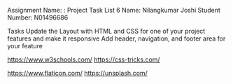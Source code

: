 Assignment Name: : Project Task List 6
Name: Nilangkumar Joshi
Student Number: N01496686

Tasks
Update the Layout with HTML and CSS for one of your project features and make it responsive
Add header, navigation, and footer area for your feature


<!-- html and css -->
https://www.w3schools.com/
https://css-tricks.com/
<!-- Assets -->
https://www.flaticon.com/
https://unsplash.com/